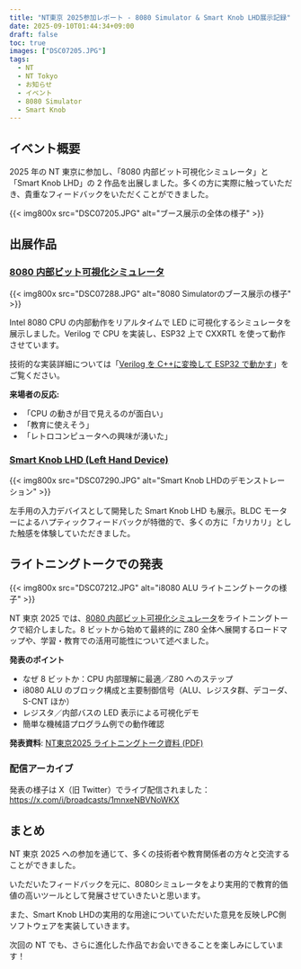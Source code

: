 ```yaml
---
title: "NT東京 2025参加レポート - 8080 Simulator & Smart Knob LHD展示記録"
date: 2025-09-10T01:44:34+09:00
draft: false
toc: true
images: ["DSC07205.JPG"]
tags:
  - NT
  - NT Tokyo
  - お知らせ
  - イベント
  - 8080 Simulator
  - Smart Knob
---
```


## イベント概要

2025 年の NT 東京に参加し、「8080 内部ビット可視化シミュレータ」と「Smart Knob LHD」の 2 作品を出展しました。多くの方に実際に触っていただき、貴重なフィードバックをいただくことができました。

{{< img800x src="DSC07205.JPG" alt="ブース展示の全体の様子" >}}

## 出展作品

### [8080 内部ビット可視化シミュレータ](/works/8080_visualizer/)

{{< img800x src="DSC07288.JPG" alt="8080 Simulatorのブース展示の様子" >}}

Intel 8080 CPU の内部動作をリアルタイムで LED に可視化するシミュレータを展示しました。Verilog で CPU を実装し、ESP32 上で CXXRTL を使って動作させています。

技術的な実装詳細については「[Verilog を C++に変換して ESP32 で動かす](/posts/verilog_on_esp32/)」をご覧ください。

**来場者の反応:**

- 「CPU の動きが目で見えるのが面白い」
- 「教育に使えそう」
- 「レトロコンピュータへの興味が湧いた」

### [Smart Knob LHD (Left Hand Device)](/works/left_hand_smart_knob/)

{{< img800x src="DSC07290.JPG" alt="Smart Knob LHDのデモンストレーション" >}}

左手用の入力デバイスとして開発した Smart Knob LHD も展示。BLDC モーターによるハプティックフィードバックが特徴的で、多くの方に「カリカリ」とした触感を体験していただきました。

## ライトニングトークでの発表

{{< img800x src="DSC07212.JPG" alt="i8080 ALU ライトニングトークの様子" >}}

NT 東京 2025 では、[8080 内部ビット可視化シミュレータ](/works/8080_visualizer/)をライトニングトークで紹介しました。8 ビットから始めて最終的に Z80 全体へ展開するロードマップや、学習・教育での活用可能性について述べました。

**発表のポイント**

- なぜ 8 ビットか：CPU 内部理解に最適／Z80 へのステップ
- i8080 ALU のブロック構成と主要制御信号（ALU、レジスタ群、デコーダ、S-CNT ほか）
- レジスタ／内部バスの LED 表示による可視化デモ
- 簡単な機械語プログラム例での動作確認

**発表資料**: [NT東京2025 ライトニングトーク資料 (PDF)](/resources/NT_Tokyo_2025_LT.pdf)

### 配信アーカイブ

発表の様子は X（旧 Twitter）でライブ配信されました：
https://x.com/i/broadcasts/1mnxeNBVNoWKX

## まとめ

NT 東京 2025 への参加を通じて、多くの技術者や教育関係者の方々と交流することができました。

いただいたフィードバックを元に、8080シミュレータをより実用的で教育的価値の高いツールとして発展させていきたいと思います。

また、Smart Knob LHDの実用的な用途についていただいた意見を反映しPC側ソフトウェアを実装していきます。

次回の NT でも、さらに進化した作品でお会いできることを楽しみにしています！
